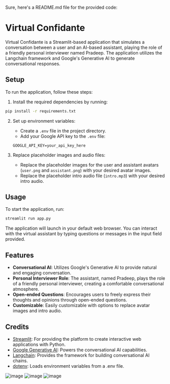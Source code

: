 Sure, here's a README.md file for the provided code:

# Virtual Confidante

Virtual Confidante is a Streamlit-based application that simulates a conversation between a user and an AI-based assistant, playing the role of a friendly personal interviewer named Pradeep. The application utilizes the Langchain framework and Google's Generative AI to generate conversational responses.

## Setup

To run the application, follow these steps:

1. Install the required dependencies by running:

```bash
pip install -r requirements.txt
```

2. Set up environment variables:

   - Create a `.env` file in the project directory.
   - Add your Google API key to the `.env` file:

   ```plaintext
   GOOGLE_API_KEY=your_api_key_here
   ```

3. Replace placeholder images and audio files:

   - Replace the placeholder images for the user and assistant avatars (`user.png` and `assistant.png`) with your desired avatar images.
   - Replace the placeholder intro audio file (`intro.mp3`) with your desired intro audio.

## Usage

To start the application, run:

```bash
streamlit run app.py
```

The application will launch in your default web browser. You can interact with the virtual assistant by typing questions or messages in the input field provided.

## Features

- **Conversational AI**: Utilizes Google's Generative AI to provide natural and engaging conversation.
- **Personal Interviewer Role**: The assistant, named Pradeep, plays the role of a friendly personal interviewer, creating a comfortable conversational atmosphere.
- **Open-ended Questions**: Encourages users to freely express their thoughts and opinions through open-ended questions.
- **Customizable**: Easily customizable with options to replace avatar images and intro audio.

## Credits

- [Streamlit](https://streamlit.io/): For providing the platform to create interactive web applications with Python.
- [Google Generative AI](https://cloud.google.com/blog/products/ai-machine-learning/introducing-chatgoogle-generative-ai): Powers the conversational AI capabilities.
- [Langchain](https://github.com/kingoflolz/langchain): Provides the framework for building conversational AI chains.
- [dotenv](https://pypi.org/project/python-dotenv/): Loads environment variables from a .env file.
  

![image](https://github.com/pradeepde8910/Conversational-LLM/assets/127439048/08b9f408-60a3-4331-992d-802a72a27830)
![image](https://github.com/pradeepde8910/Conversational-LLM/assets/127439048/b4bb6534-5f68-4233-92db-556ae4827599)
![image](https://github.com/pradeepde8910/Conversational-LLM/assets/127439048/de9a5d73-a327-4396-8e22-653013f14339)


